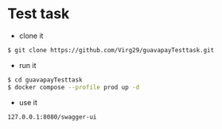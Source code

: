 # Test task
- clone it
``` bash
$ git clone https://github.com/Virg29/guavapayTesttask.git
```
- run it
``` bash
$ cd guavapayTesttask
$ docker compose --profile prod up -d
```
- use it
```
127.0.0.1:8080/swagger-ui
```
